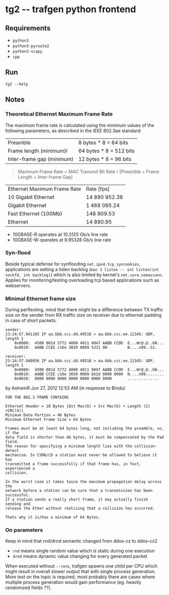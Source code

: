 # tg2 -- trafgen python frontend

## Requirements

* `python3`
* `python3-pyroute2`
* `python3-scapy`
* `cpp`


## Run

`tg2 --help`


## Notes

### Theoretical Ethernet Maximum Frame Rate

The maximum frame rate is calculated using the minimum values of the following parameters, as described in the IEEE 802.3ae standard:

| | |
|-|-|
| Preamble			| 8 bytes * 8 = 64 bits |
| Frame length (minimum)i	| 64 bytes * 8 = 512 bits |
| Inter-frame gap (minimum)	| 12 bytes * 8 = 96 bits |

> Maximum Frame Rate = MAC Transmit Bit Rate / (Preamble + Frame Length + Inter-frame Gap)

| | |
|-|-|
| Ethernet Maximum Frame Rate		| Rate [fps] |
| 10 Gigabit Ethernet			| 14 880 952.38 |
| Gigabit Ethernet			| 1 488 095.24 |
| Fast Ethernet (100Mb)			| 148 809.53 |
| Ethernet				| 14 880.95 |

* 10GBASE-R operates at 10.3125 Gb/s line rate
* 10GBASE-W operates at 9.95328 Gb/s line rate


### Syn-flood

Beside typical defense for synflooding `net.ipv4.tcp_syncookies`, applications
are setting a listen backlog (`man 3 listen -- int listen(int sockfd, int
backlog)`) which is also limited by kernel's `net.core.somaxconn`. Applies for
monitoring/testing overloading tcp based applications such as webservers.


### Minimal Ethernet frame size

During perftesting, mind that there might be a difference between TX traffic
size on the sender from RX traffic size on receiver due to ethernet padding in
case of short packets.

```
sender:
23:24:57.941105 IP aa.bbb.ccc.dd.49518 > aa.bbb.ccc.ee.12345: UDP, length 1
	0x0000:  4500 001d 5772 4000 4011 9047 AABB CCDD  E...Wr@.@..GN...
	0x0010:  AABB CCEE c16e 3039 0009 5331 00         N....n09..S1.

receiver:
23:24:57.940936 IP aa.bbb.ccc.dd.49518 > aa.bbb.ccc.ee.12345: UDP, length 1
	0x0000:  4500 001d 5772 4000 4011 9047 AABB CCDD  E...Wr@.@..GN...
	0x0010:  AABB CCEE c16e 3039 0009 bb1d 0000 0000  N....n09........
	0x0020:  0000 0000 0000 0000 0000 0000 0000       ..............
```

by AshwinR Jun 27, 2012 12:53 AM (in response to Bindu)
```
FOR THE 802.3 FRAME CONTAINS

Ethernet Header = 18 Bytes [Dst Mac(6) + Src Mac(6) + Length (2) +CRC(4)] 
Minimum Data Portion = 46 Bytes 
Minimum Ethernet Frame Size = 64 Bytes

Frames must be at least 64 bytes long, not including the preamble, so, if the
data field is shorter than 46 bytes, it must be compensated by the Pad field.
The reason for specifying a minimum length lies with the collision-detect
mechanism. In CSMA/CD a station must never be allowed to believe it has
transmitted a frame successfully if that frame has, in fact, experienced a
collision.

In the worst case it takes twice the maximum propagation delay across the
network before a station can be sure that a transmission has been successful.
If a station sends a really short frame, it may actually finish sending and
release the Ether without realising that a collision has occurred.

Thats why it is/has a minimum of 64 Bytes.
```

### On parameters

Keep in mind that rnd/drnd semantic changed from ddos-cz to ddos-cz2

* `rnd` means single random value which is static during one execution
* `drnd` means dynamic value changing for every generated packet

When executed without `--rate`, trafgen spawns one child per CPU which might
result in overall slower output that with single process generation. More test
on the topic is required, most probably there are cases where multiple process
generation would gain performance (eg. heavily randomized fields ??).
